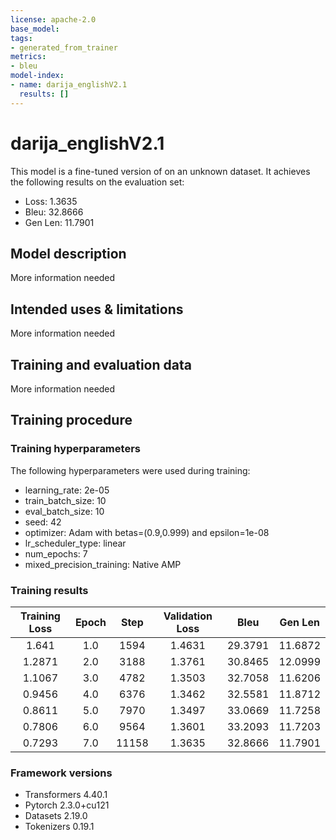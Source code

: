 ```yaml
---
license: apache-2.0
base_model: 
tags:
- generated_from_trainer
metrics:
- bleu
model-index:
- name: darija_englishV2.1
  results: []
---
```


<!-- This model card has been generated automatically according to the information the Trainer had access to. You
should probably proofread and complete it, then remove this comment. -->

# darija_englishV2.1

This model is a fine-tuned version of [](https://huggingface.co/) on an unknown dataset.
It achieves the following results on the evaluation set:
- Loss: 1.3635
- Bleu: 32.8666
- Gen Len: 11.7901

## Model description

More information needed

## Intended uses & limitations

More information needed

## Training and evaluation data

More information needed

## Training procedure

### Training hyperparameters

The following hyperparameters were used during training:
- learning_rate: 2e-05
- train_batch_size: 10
- eval_batch_size: 10
- seed: 42
- optimizer: Adam with betas=(0.9,0.999) and epsilon=1e-08
- lr_scheduler_type: linear
- num_epochs: 7
- mixed_precision_training: Native AMP

### Training results

| Training Loss | Epoch | Step  | Validation Loss | Bleu    | Gen Len |
|:-------------:|:-----:|:-----:|:---------------:|:-------:|:-------:|
| 1.641         | 1.0   | 1594  | 1.4631          | 29.3791 | 11.6872 |
| 1.2871        | 2.0   | 3188  | 1.3761          | 30.8465 | 12.0999 |
| 1.1067        | 3.0   | 4782  | 1.3503          | 32.7058 | 11.6206 |
| 0.9456        | 4.0   | 6376  | 1.3462          | 32.5581 | 11.8712 |
| 0.8611        | 5.0   | 7970  | 1.3497          | 33.0669 | 11.7258 |
| 0.7806        | 6.0   | 9564  | 1.3601          | 33.2093 | 11.7203 |
| 0.7293        | 7.0   | 11158 | 1.3635          | 32.8666 | 11.7901 |


### Framework versions

- Transformers 4.40.1
- Pytorch 2.3.0+cu121
- Datasets 2.19.0
- Tokenizers 0.19.1
